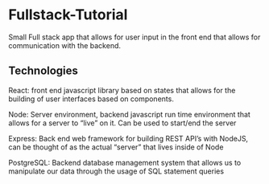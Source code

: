 # Fullstack-Tutorial
Small Full stack app that allows for user input in the front end that allows for communication with the backend. 

## Technologies
React: front end javascript library based on states that allows for the building of user interfaces based on components. 

Node: Server environment, backend javascript run time environment that allows for a server to “live” on it. Can be used to start/end the server

Express: Back end web framework for building REST API’s with NodeJS, can be thought of as the actual “server” that lives inside of Node

PostgreSQL: Backend database management system that allows us to manipulate our data through the usage of SQL statement queries
